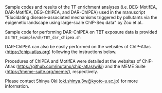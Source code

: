 Sample codes and results of the TF enrichment analyses (i.e. DEG-MotifEA, DAR-MotifEA, DEG-ChIPEA, and DAR-ChIPEA) used in the manuscript "Elucidating disease-associated mechanisms triggered by pollutants via the epigenetic landscape using large-scale ChIP-Seq data" by Zou et al..

Sample code for performing DAR-ChIPEA on TBT exposure data is provided as ```TBT_example/sh/TBT_dar_chipea.sh```

DAR-ChIPEA can also be easily performed on the websites of ChIP-Atlas (https://chip-atlas.org) following the instructions below.

Procedures of ChIPEA and MotifEA were detailed at the websites of ChIP-Atlas (https://github.com/inutano/chip-atlas/wiki) and the MEME Suite (https://meme-suite.org/meme/), respectively.

Please contact Shinya Oki (oki.shinya.3w@kyoto-u.ac.jp) for more information.

